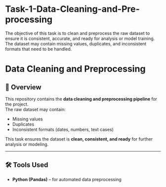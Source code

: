 # Task-1-Data-Cleaning-and-Pre-processing
The objective of this task is to clean and preprocess the raw dataset to ensure it is consistent, accurate, and ready for analysis or model training. The dataset may contain missing values, duplicates, and inconsistent formats that need to be handled.
# Data Cleaning and Preprocessing

## 📌 Overview
This repository contains the **data cleaning and preprocessing pipeline** for the project.  
The raw dataset may contain:
- Missing values
- Duplicates
- Inconsistent formats (dates, numbers, text cases)

This task ensures the dataset is **clean, consistent, and ready** for further analysis or modeling.

---

## 🛠 Tools Used
- **Python (Pandas)** – for automated data preprocessing

